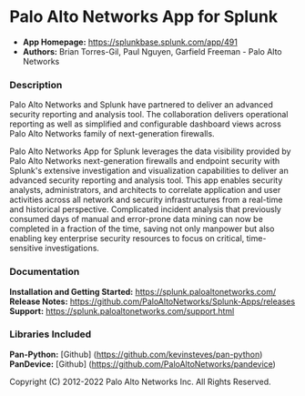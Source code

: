 
Palo Alto Networks App for Splunk
=================================

* **App Homepage:** https://splunkbase.splunk.com/app/491
* **Authors:** Brian Torres-Gil, Paul Nguyen, Garfield Freeman - Palo Alto Networks

### Description ###

Palo Alto Networks and Splunk have partnered to deliver an advanced
security reporting and analysis tool. The collaboration delivers
operational reporting as well as simplified and configurable dashboard
views across Palo Alto Networks family of next-generation firewalls.

Palo Alto Networks App for Splunk leverages the data visibility provided
by Palo Alto Networks next-generation firewalls and endpoint security with
Splunk's extensive investigation and visualization capabilities to deliver
an advanced security reporting and analysis tool. This app enables security
analysts, administrators, and architects to correlate application and user
activities across all network and security infrastructures from a real-time
and historical perspective. Complicated incident analysis that previously
consumed days of manual and error-prone data mining can now be completed in a
fraction of the time, saving not only manpower but also enabling key enterprise
security resources to focus on critical, time-sensitive investigations.

### Documentation ###

**Installation and Getting Started:** https://splunk.paloaltonetworks.com/  
**Release Notes:** https://github.com/PaloAltoNetworks/Splunk-Apps/releases  
**Support:** https://splunk.paloaltonetworks.com/support.html

### Libraries Included ###

**Pan-Python:** [Github] (https://github.com/kevinsteves/pan-python)  
**PanDevice:** [Github] (https://github.com/PaloAltoNetworks/pandevice)

Copyright (C) 2012-2022 Palo Alto Networks Inc. All Rights Reserved.
